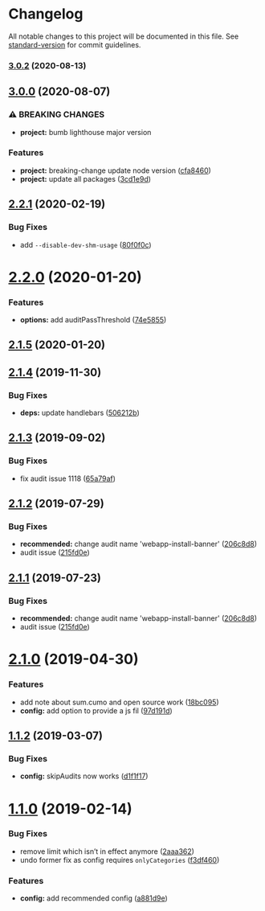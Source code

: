 # Changelog

All notable changes to this project will be documented in this file. See [standard-version](https://github.com/conventional-changelog/standard-version) for commit guidelines.

### [3.0.2](https://github.com/sumcumo/lighthouse-keeper/compare/v3.0.0...v3.0.2) (2020-08-13)

## [3.0.0](https://github.com/sumcumo/lighthouse-keeper/compare/v2.2.1...v3.0.0) (2020-08-07)


### ⚠ BREAKING CHANGES

* **project:** bumb lighthouse major version

### Features

* **project:** breaking-change update node version ([cfa8460](https://github.com/sumcumo/lighthouse-keeper/commit/cfa8460d48325a266d9b14e79f0e06a2f6c5cce4))
* **project:** update all packages ([3cd1e9d](https://github.com/sumcumo/lighthouse-keeper/commit/3cd1e9d6c888c6dc9a1d1012502e864805412b8e))

<a name="2.2.1"></a>
## [2.2.1](https://github.com/sumcumo/lighthouse-keeper/compare/v2.2.0...v2.2.1) (2020-02-19)


### Bug Fixes

* add `--disable-dev-shm-usage` ([80f0f0c](https://github.com/sumcumo/lighthouse-keeper/commit/80f0f0c))



<a name="2.2.0"></a>
# [2.2.0](https://github.com/sumcumo/lighthouse-keeper/compare/v2.1.5...v2.2.0) (2020-01-20)


### Features

* **options:** add auditPassThreshold ([74e5855](https://github.com/sumcumo/lighthouse-keeper/commit/74e5855))



<a name="2.1.5"></a>
## [2.1.5](https://github.com/sumcumo/lighthouse-keeper/compare/v2.1.4...v2.1.5) (2020-01-20)



<a name="2.1.4"></a>
## [2.1.4](https://github.com/sumcumo/lighthouse-keeper/compare/v2.1.3...v2.1.4) (2019-11-30)


### Bug Fixes

* **deps:** update handlebars ([506212b](https://github.com/sumcumo/lighthouse-keeper/commit/506212b))



<a name="2.1.3"></a>
## [2.1.3](https://github.com/sumcumo/lighthouse-keeper/compare/v2.1.2...v2.1.3) (2019-09-02)


### Bug Fixes

* fix audit issue 1118 ([65a79af](https://github.com/sumcumo/lighthouse-keeper/commit/65a79af))



<a name="2.1.2"></a>
## [2.1.2](https://github.com/sumcumo/lighthouse-keeper/compare/v2.1.0...v2.1.2) (2019-07-29)


### Bug Fixes

* **recommended:** change audit name 'webapp-install-banner' ([206c8d8](https://github.com/sumcumo/lighthouse-keeper/commit/206c8d8))
* audit issue ([215fd0e](https://github.com/sumcumo/lighthouse-keeper/commit/215fd0e))



<a name="2.1.1"></a>
## [2.1.1](https://github.com/sumcumo/lighthouse-keeper/compare/v2.1.0...v2.1.1) (2019-07-23)


### Bug Fixes

* **recommended:** change audit name 'webapp-install-banner' ([206c8d8](https://github.com/sumcumo/lighthouse-keeper/commit/206c8d8))
* audit issue ([215fd0e](https://github.com/sumcumo/lighthouse-keeper/commit/215fd0e))



<a name="2.1.0"></a>
# [2.1.0](https://github.com/sumcumo/lighthouse-keeper/compare/v1.1.2...v2.1.0) (2019-04-30)


### Features

* add note about sum.cumo and open source work ([18bc095](https://github.com/sumcumo/lighthouse-keeper/commit/18bc095))
* **config:** add option to provide a js fil ([97d191d](https://github.com/sumcumo/lighthouse-keeper/commit/97d191d))



<a name="1.1.2"></a>
## [1.1.2](https://github.com/sumcumo/lighthouse-keeper/compare/v1.1.0...v1.1.2) (2019-03-07)


### Bug Fixes

* **config:** skipAudits now works ([d1f1f17](https://github.com/sumcumo/lighthouse-keeper/commit/d1f1f17))



<a name="1.1.0"></a>
# [1.1.0](https://github.com/sumcumo/lighthouse-keeper/compare/v1.0.0...v1.1.0) (2019-02-14)


### Bug Fixes

* remove limit which isn’t in effect anymore ([2aaa362](https://github.com/sumcumo/lighthouse-keeper/commit/2aaa362))
* undo former fix as config requires `onlyCategories` ([f3df460](https://github.com/sumcumo/lighthouse-keeper/commit/f3df460))


### Features

* **config:** add recommended config ([a881d9e](https://github.com/sumcumo/lighthouse-keeper/commit/a881d9e))
